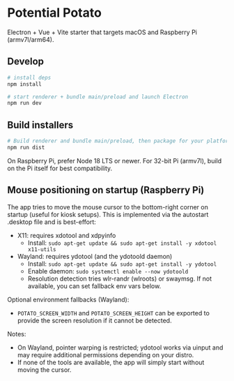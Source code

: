 # Potential Potato

Electron + Vue + Vite starter that targets macOS and Raspberry Pi (armv7l/arm64).

## Develop

```bash
# install deps
npm install

# start renderer + bundle main/preload and launch Electron
npm run dev
```

## Build installers

```bash
# Build renderer and bundle main/preload, then package for your platform
npm run dist
```

On Raspberry Pi, prefer Node 18 LTS or newer. For 32-bit Pi (armv7l), build on the Pi itself for best compatibility.

## Mouse positioning on startup (Raspberry Pi)

The app tries to move the mouse cursor to the bottom-right corner on startup (useful for kiosk setups). This is implemented via the autostart .desktop file and is best-effort:

- X11: requires xdotool and xdpyinfo
  - Install: `sudo apt-get update && sudo apt-get install -y xdotool x11-utils`
- Wayland: requires ydotool (and the ydotoold daemon)
  - Install: `sudo apt-get update && sudo apt-get install -y ydotool`
  - Enable daemon: `sudo systemctl enable --now ydotoold`
  - Resolution detection tries wlr-randr (wlroots) or swaymsg. If not available, you can set fallback env vars below.

Optional environment fallbacks (Wayland):
- `POTATO_SCREEN_WIDTH` and `POTATO_SCREEN_HEIGHT` can be exported to provide the screen resolution if it cannot be detected.

Notes:
- On Wayland, pointer warping is restricted; ydotool works via uinput and may require additional permissions depending on your distro.
- If none of the tools are available, the app will simply start without moving the cursor.

